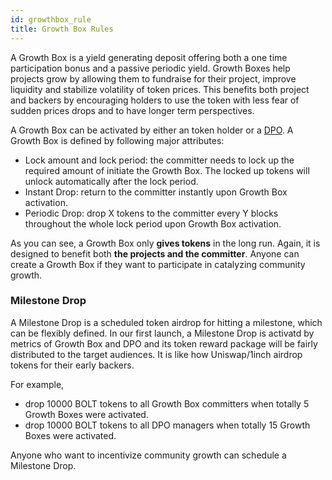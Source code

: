 ```yaml
---
id: growthbox_rule
title: Growth Box Rules
---
```


A Growth Box is a yield generating deposit offering both a one time participation bonus and a passive periodic yield. Growth Boxes help projects grow by allowing them to fundraise for their project, improve liquidity and stabilize volatility of token prices. This benefits both project and backers by encouraging holders to use the token with less fear of sudden prices drops and to have longer term perspectives.

A Growth Box can be activated by either an token holder or a [DPO](dpo_rule.md). A Growth Box is defined by following major attributes:
- Lock amount and lock period: the committer needs to lock up the required amount of initiate the Growth Box. The locked up tokens will unlock automatically after the lock period.
- Instant Drop: return to the committer instantly upon Growth Box activation.
- Periodic Drop: drop X tokens to the committer every Y blocks throughout the whole lock period upon Growth Box activation. 

As you can see, a Growth Box only **gives tokens** in the long run. Again, it is designed to benefit both **the projects and the committer**. Anyone can create a Growth Box if they want to participate in catalyzing community growth.

### Milestone Drop
A Milestone Drop is a scheduled token airdrop for hitting a milestone, which can be flexibly defined. In our first launch, a Milestone Drop is activatd by metrics of Growth Box and DPO and its token reward package will be fairly distributed to the target audiences. It is like how Uniswap/1inch airdrop tokens for their early backers. 

For example, 
- drop 10000 BOLT tokens to all Growth Box committers when totally 5 Growth Boxes were activated.
- drop 10000 BOLT tokens to all DPO managers when  totally 15 Growth Boxes were activated.

Anyone who want to incentivize community growth can schedule a Milestone Drop.